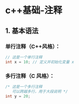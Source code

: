# c++基础-注释

## 1. 基本语法

### 单行注释（C++风格）：
```cpp
// 这是一个单行注释
int x = 10; // 定义并初始化变量 x
```

### 多行注释（C 风格）：
```cpp
/* 这是一个多行注释
   可以跨越多行，用于大段说明 */
int y = 20;
```
